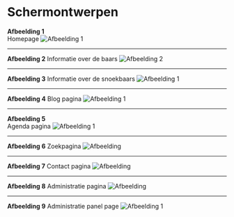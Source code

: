 # Schermontwerpen

**Afbeelding 1**  
Homepage
![Afbeelding 1](homepage.png)
___

**Afbeelding 2**
Informatie over de baars
![Afbeelding 2](species.png)
___

**Afbeelding 3**
Informatie over de snoekbaars
![Afbeelding 1](species.png)
___

**Afbeelding 4**
Blog pagina
![Afbeelding 1](blog.png)
___

**Afbeelding 5**  
Agenda pagina
![Afbeelding 1](agenda.png)
___

**Afbeelding 6**
Zoekpagina
![Afbeelding](searchresult.png)
___

**Afbeelding 7**
Contact pagina
![Afbeelding](contact.png)
___

**Afbeelding 8**
Administratie pagina
![Afbeelding](adminlogin.png)
___

**Afbeelding 9**
Administratie panel page
![Afbeelding 1](adminpanel.png)
